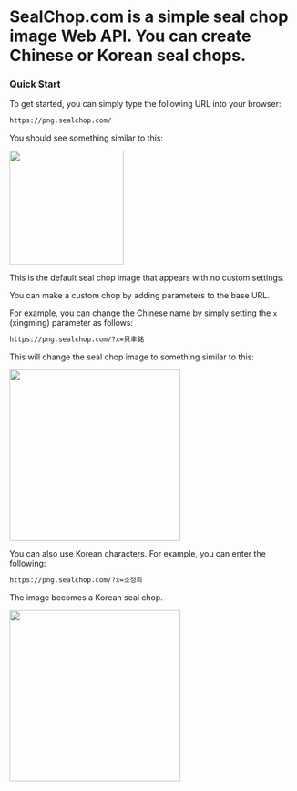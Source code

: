 
# **SealChop.com** is a simple seal chop image Web API. You can create Chinese or Korean seal chops.

### Quick Start

To get started, you can simply type the following URL into your browser:

```bash
https://png.sealchop.com/
```

You should see something similar to this:

<img width="200" src="https://png.sealchop.com/">

This is the default seal chop image that appears with no custom settings.

You can make a custom chop by adding parameters to the base URL.

For example, you can change the Chinese name by simply setting the `x` (xingming) parameter as follows:

```bash
https://png.sealchop.com/?x=貝聿銘
```

This will change the seal chop image to something similar to this:

<img width="300" src="https://png.sealchop.com/?x=貝聿銘">

You can also use Korean characters. For example, you can enter the following:

```bash
https://png.sealchop.com/?x=소정희
```

The image becomes a Korean seal chop.

<img width="300" src="https://png.sealchop.com/?x=소정희">
